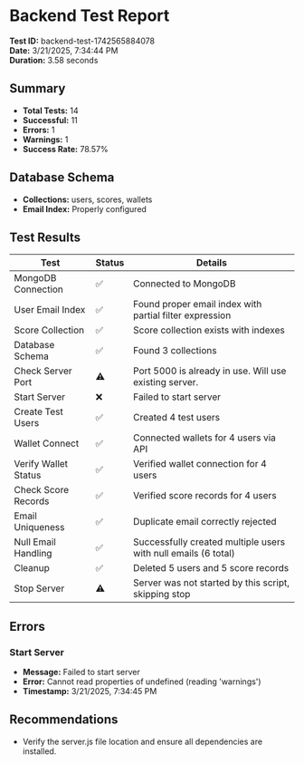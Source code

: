# Backend Test Report

**Test ID:** backend-test-1742565884078  
**Date:** 3/21/2025, 7:34:44 PM  
**Duration:** 3.58 seconds  

## Summary

- **Total Tests:** 14
- **Successful:** 11
- **Errors:** 1
- **Warnings:** 1
- **Success Rate:** 78.57%

## Database Schema

- **Collections:** users, scores, wallets
- **Email Index:** Properly configured

## Test Results

| Test | Status | Details |
|------|--------|--------|
| MongoDB Connection | ✅ | Connected to MongoDB |
| User Email Index | ✅ | Found proper email index with partial filter expression |
| Score Collection | ✅ | Score collection exists with indexes |
| Database Schema | ✅ | Found 3 collections |
| Check Server Port | ⚠️ | Port 5000 is already in use. Will use existing server. |
| Start Server | ❌ | Failed to start server |
| Create Test Users | ✅ | Created 4 test users |
| Wallet Connect | ✅ | Connected wallets for 4 users via API |
| Verify Wallet Status | ✅ | Verified wallet connection for 4 users |
| Check Score Records | ✅ | Verified score records for 4 users |
| Email Uniqueness | ✅ | Duplicate email correctly rejected |
| Null Email Handling | ✅ | Successfully created multiple users with null emails (6 total) |
| Cleanup | ✅ | Deleted 5 users and 5 score records |
| Stop Server | ⚠️ | Server was not started by this script, skipping stop |

## Errors

### Start Server

- **Message:** Failed to start server
- **Error:** Cannot read properties of undefined (reading 'warnings')
- **Timestamp:** 3/21/2025, 7:34:45 PM


## Recommendations

- Verify the server.js file location and ensure all dependencies are installed.
